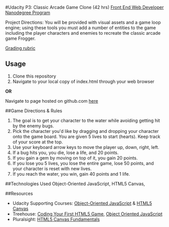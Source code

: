 #Udacity P3: Classic Arcade Game Clone (42 hrs)
[Front End Web Developer Nanodegree Program](https://www.udacity.com/course/front-end-web-developer-nanodegree--nd001)

Project Directions: You will be provided with visual assets and a game loop engine; using these tools you must add a number of entities to the game including the player characters and enemies to recreate the classic arcade game Frogger.

[Grading rubric](https://www.udacity.com/course/viewer/#!/c-nd001/l-2696458597/m-2687128535)

Usage
-----
1. Clone this repository
2. Navigate to your local copy of index.html through your web browser 

**OR**

Navigate to page hosted on github.com [here](http://klammertime.github.io/frontend-nanodegree-arcade-game/)

##Game Directions & Rules

1. The goal is to get your character to the water while avoiding getting hit by the enemy bugs. 
2. Pick the character you'd like by dragging and dropping your character onto the game board. You are given 5 lives to start (hearts). Keep track of your score at the top.
3. Use your keyboard arrow keys to move the player up, down, right, left.
4. If a bug hits you, you die, lose a life, and 20 points.
5. If you gain a gem by moving on top of it, you gain 20 points.
6. If you lose you 5 lives, you lose the entire game, lose 50 points, and your character is reset with new lives.
7. If you reach the water, you win, gain 40 points and 1 life.

##Technologies Used
Object-Oriented JavaScript, HTML5 Canvas, 

##Resources
* Udacity Supporting Courses: [Object-Oriented JavaScript](https://www.udacity.com/course/object-oriented-javascript--ud015) & [HTML5 Canvas](https://www.udacity.com/course/html5-canvas--ud292)
* Treehouse: [Coding Your First HTML5 Game](https://teamtreehouse.com/library/coding-your-first-html5-game), [Object Oriented JavaScript](https://teamtreehouse.com/library/objectoriented-javascript)
* Pluralsight: [HTML5 Canvas Fundamentals](https://app.pluralsight.com/player?course=html5-canvas-fundamentals&author=dan-wahlin&name=html5-canvas-m3&clip=10&mode=live)


